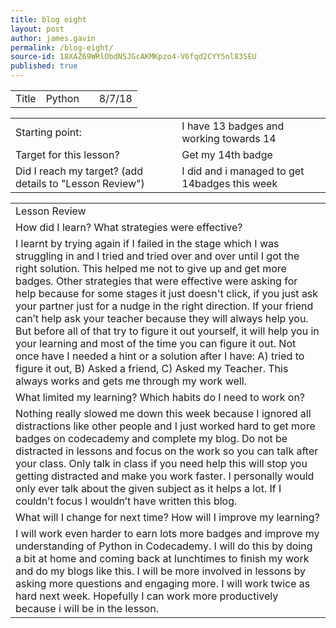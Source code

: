 ```yaml
---
title: blog eight
layout: post
author: james.gavin
permalink: /blog-eight/
source-id: 18XAZ69WRlObdNSJGcAKMKpzo4-V6fqd2CYY5nl83SEU
published: true
---
```

<table>
  <tr>
    <td>Title</td>
    <td>Python</td>
    <td></td>
    <td>8/7/18</td>
  </tr>
</table>


<table>
  <tr>
    <td>Starting point:</td>
    <td>I have 13 badges and working towards 14 </td>
  </tr>
  <tr>
    <td>Target for this lesson?</td>
    <td>Get my 14th badge</td>
  </tr>
  <tr>
    <td>Did I reach my target? 
(add details to "Lesson Review")</td>
    <td>I did and i managed to get 14badges this week
</td>
  </tr>
</table>


<table>
  <tr>
    <td>Lesson Review</td>
  </tr>
  <tr>
    <td>How did I learn? What strategies were effective? </td>
  </tr>
  <tr>
    <td>I learnt by trying again if I failed in the stage which I was struggling in and I tried and tried over and over until I got the right solution. This helped me not to give up and get more badges. Other strategies that were effective were asking for help because for some stages it just doesn't click, if you just ask your partner just for a nudge in the right direction. If your friend can’t help ask your teacher because they will always help you. But before all of that try to figure it out yourself, it will help you in your learning and most of the time you can figure it out. Not once have I needed a hint or a solution after I have: A) tried to figure it out, B) Asked a friend, C) Asked my Teacher. This always works and gets me through  my work well.</td>
  </tr>
  <tr>
    <td>What limited my learning? Which habits do I need to work on? </td>
  </tr>
  <tr>
    <td>Nothing really slowed me down this week because I ignored all distractions like other people and I just worked hard to get more badges on codecademy and complete my blog. Do not be distracted in lessons and focus on the work so you can talk after your class. Only talk in class if you need help this will stop you getting distracted and make you work faster. I personally would only ever talk about the given subject as it helps a lot. If I couldn’t focus I wouldn’t have written this blog.</td>
  </tr>
  <tr>
    <td>What will I change for next time? How will I improve my learning?</td>
  </tr>
  <tr>
    <td>I will work even harder to earn lots more badges and improve my understanding of Python in Codecademy. I will do this by doing a bit at home and coming back at lunchtimes to finish my work and do my blogs like this. I will be more involved in lessons by asking more questions and engaging more. I will work twice as hard next week. Hopefully I can work more productively because i will be in the lesson.</td>
  </tr>
</table>


